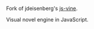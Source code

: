 Fork of jdeisenberg's [js-vine](https://github.com/jdeisenberg/js-vine).

Visual novel engine in JavaScript.
